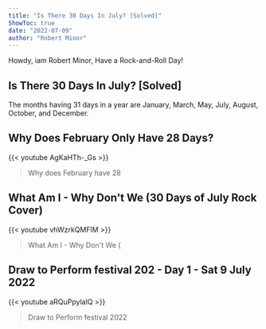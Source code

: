 ```yaml
---
title: "Is There 30 Days In July? [Solved]"
ShowToc: true 
date: "2022-07-09"
author: "Robert Minor" 
---
```


Howdy, iam Robert Minor, Have a Rock-and-Roll Day!
## Is There 30 Days In July? [Solved]
The months having 31 days in a year are January, March, May, July, August, October, and December.

## Why Does February Only Have 28 Days?
{{< youtube AgKaHTh-_Gs >}}
>Why does February have 28 

## What Am I - Why Don't We (30 Days of July Rock Cover)
{{< youtube vhWzrkQMFlM >}}
>What Am I - Why Don't We (

## Draw to Perform festival 202 - Day 1 - Sat 9 July 2022
{{< youtube aRQuPpylaIQ >}}
>Draw to Perform festival 2022 

